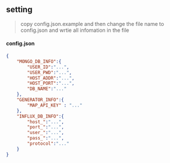 ## setting
> copy config.json.example 
> and then change the file name to config.json
> and wrtie all infomation in the file

#### config.json
```json
{
    "MONGO_DB_INFO":{
        "USER_ID":"...",
        "USER_PWD":"...",
        "HOST_ADDR":"...",
        "HOST_PORT":"...",
        "DB_NAME":"..."
    },
    "GENERATOR_INFO":{
        "MAP_API_KEY" : "..."
    },
    "INFLUX_DB_INFO":{
        "host_":"...",
        "port_":"...",
        "user_":"...",
        "pass_":"...",
        "protocol":"..."
    }
}

```